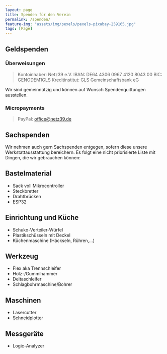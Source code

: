 ```yaml
---
layout: page
title: Spenden für den Verein
permalink: /spenden/
feature-img: "assets/img/pexels/pexels-pixabay-259165.jpg"
tags: [Page]
---
```


## Geldspenden

### Überweisungen

> Kontoinhaber: Netz39 e.V.
> IBAN: DE64 4306 0967 4120 8043 00
> BIC: GENODEM1GLS
> Kreditinstitut: GLS Gemeinschaftsbank eG

Wir sind gemeinnützig und können auf Wunsch Spendenquittungen ausstellen.

### Micropayments

> PayPal: office@netz39.de
 
## Sachspenden

Wir nehmen auch gern Sachspenden entgegen, sofern diese unsere Werkstattausstattung bereichern. Es folgt eine nicht priorisierte Liste mit Dingen, die wir gebrauchen können:

## Bastelmaterial

- Sack voll Mikrocontroller
- Steckbretter
- Drahtbrücken
- ESP32

## Einrichtung und Küche

- Schuko-Verteiler-Würfel
- Plastikschüsseln mit Deckel
- Küchenmaschine (Häckseln, Rühren,…)

## Werkzeug

- Flex aka Trennschleifer
- Holz-/Gummihammer
- Deltaschleifer
- Schlagbohrmaschine/Bohrer

## Maschinen

- Lasercutter
- Schneidplotter

## Messgeräte

- Logic-Analyzer
